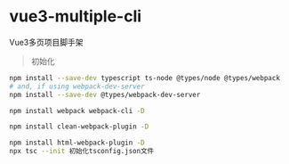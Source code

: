 # vue3-multiple-cli
Vue3多页项目脚手架

> 初始化

~~~sh
npm install --save-dev typescript ts-node @types/node @types/webpack
# and, if using webpack-dev-server
npm install --save-dev @types/webpack-dev-server

npm install webpack webpack-cli -D
~~~

<!-- 注意：webpack现在默认能识别.ts文件，无需添加对应的loader -->

~~~sh
npm install clean-webpack-plugin -D
~~~

~~~sh
npm install html-webpack-plugin -D
npx tsc --init 初始化tsconfig.json文件
~~~